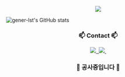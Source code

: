 <div align=center>
  <img src="https://capsule-render.vercel.app/api?type=waving&color=auto&height=200&section=header&text=MinCheolKim&fontSize=90" />
</div>

![gener-lst's GitHub stats](https://github-readme-stats.vercel.app/api?username=gener-lst&include_allcommits=true&show_icons=true&theme=prussian)

<div>
  <h3 align="center">📫 Contact 📫</h3>
  <div align="center">
    <a href="https://velog.io/@gener-lst">
      <img src="https://img.shields.io/badge/Velog-1EBC8F?style=for-the-badge&logo=velog&logoColor=white" />&nbsp
    </a>
    <a href="mailto:ofin0613@naver.com">
      <img
        src="https://img.shields.io/badge/ofin0613@naver.com-D14836?style=for-the-badge&logo=naver&logoColor=white"/>&nbsp
    </a>
  </div>
</div>

<h3 align="center"> 🚧 공사중입니다 🚧 </h3>

